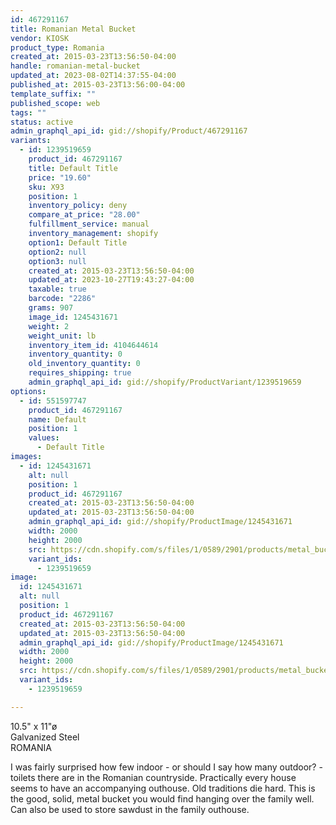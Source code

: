 ```yaml
---
id: 467291167
title: Romanian Metal Bucket
vendor: KIOSK
product_type: Romania
created_at: 2015-03-23T13:56:50-04:00
handle: romanian-metal-bucket
updated_at: 2023-08-02T14:37:55-04:00
published_at: 2015-03-23T13:56:00-04:00
template_suffix: ""
published_scope: web
tags: ""
status: active
admin_graphql_api_id: gid://shopify/Product/467291167
variants:
  - id: 1239519659
    product_id: 467291167
    title: Default Title
    price: "19.60"
    sku: X93
    position: 1
    inventory_policy: deny
    compare_at_price: "28.00"
    fulfillment_service: manual
    inventory_management: shopify
    option1: Default Title
    option2: null
    option3: null
    created_at: 2015-03-23T13:56:50-04:00
    updated_at: 2023-10-27T19:43:27-04:00
    taxable: true
    barcode: "2286"
    grams: 907
    image_id: 1245431671
    weight: 2
    weight_unit: lb
    inventory_item_id: 4104644614
    inventory_quantity: 0
    old_inventory_quantity: 0
    requires_shipping: true
    admin_graphql_api_id: gid://shopify/ProductVariant/1239519659
options:
  - id: 551597747
    product_id: 467291167
    name: Default
    position: 1
    values:
      - Default Title
images:
  - id: 1245431671
    alt: null
    position: 1
    product_id: 467291167
    created_at: 2015-03-23T13:56:50-04:00
    updated_at: 2015-03-23T13:56:50-04:00
    admin_graphql_api_id: gid://shopify/ProductImage/1245431671
    width: 2000
    height: 2000
    src: https://cdn.shopify.com/s/files/1/0589/2901/products/metal_bucket_2.jpeg?v=1427133410
    variant_ids:
      - 1239519659
image:
  id: 1245431671
  alt: null
  position: 1
  product_id: 467291167
  created_at: 2015-03-23T13:56:50-04:00
  updated_at: 2015-03-23T13:56:50-04:00
  admin_graphql_api_id: gid://shopify/ProductImage/1245431671
  width: 2000
  height: 2000
  src: https://cdn.shopify.com/s/files/1/0589/2901/products/metal_bucket_2.jpeg?v=1427133410
  variant_ids:
    - 1239519659

---
```


10.5" x 11"ø  
Galvanized Steel  
ROMANIA

I was fairly surprised how few indoor \- or should I say how many outdoor? - toilets there are in the Romanian countryside. Practically every house seems to have an accompanying outhouse. Old traditions die hard. This is the good, solid, metal bucket you would find hanging over the family well. Can also be used to store sawdust in the family outhouse.